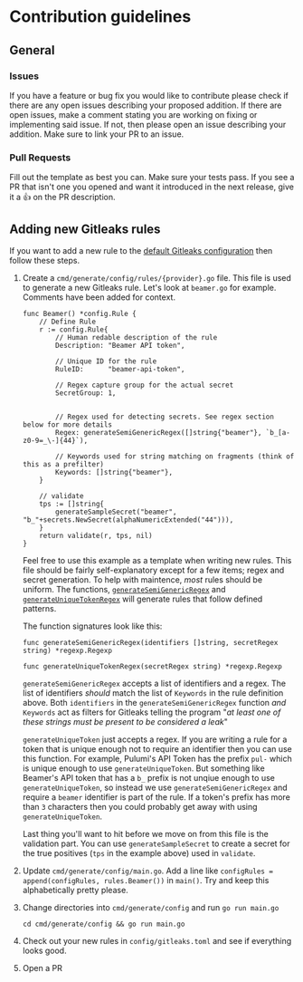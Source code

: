 # Contribution guidelines

## General

### Issues

If you have a feature or bug fix you would like to contribute please check if
there are any open issues describing your proposed addition. If there are open
issues, make a comment stating you are working on fixing or implementing said
issue. If not, then please open an issue describing your addition. Make sure to
link your PR to an issue.

### Pull Requests

Fill out the template as best you can. Make sure your tests pass. If you see a
PR that isn't one you opened and want it introduced in the next release,
give it a :thumbsup: on the PR description.

## Adding new Gitleaks rules

If you want to add a new rule to the [default Gitleaks configuration](https://github.com/zricethezav/gitleaks/blob/master/config/gitleaks.toml) then follow these steps.

1. Create a `cmd/generate/config/rules/{provider}.go` file.
   This file is used to generate a new Gitleaks rule.
   Let's look at `beamer.go` for example. Comments have been added for context.

   ```golang
   func Beamer() *config.Rule {
       // Define Rule
       r := config.Rule{
           // Human redable description of the rule
           Description: "Beamer API token",

           // Unique ID for the rule
           RuleID:      "beamer-api-token",

           // Regex capture group for the actual secret
           SecretGroup: 1,


           // Regex used for detecting secrets. See regex section below for more details
           Regex: generateSemiGenericRegex([]string{"beamer"}, `b_[a-z0-9=_\-]{44}`),

           // Keywords used for string matching on fragments (think of this as a prefilter)
           Keywords: []string{"beamer"},
       }

       // validate
       tps := []string{
           generateSampleSecret("beamer", "b_"+secrets.NewSecret(alphaNumericExtended("44"))),
       }
       return validate(r, tps, nil)
   }
   ```

   Feel free to use this example as a template when writing new rules.
   This file should be fairly self-explanatory except for a few items;
   regex and secret generation. To help with maintence, _most_ rules should
   be uniform. The functions,
   [`generateSemiGenericRegex`](https://github.com/zricethezav/gitleaks/blob/master/cmd/generate/config/rules/rule.go#L31) and [`generateUniqueTokenRegex`](https://github.com/zricethezav/gitleaks/blob/master/cmd/generate/config/rules/rule.go#L44) will generate rules
   that follow defined patterns.

   The function signatures look like this:

   ```golang
   func generateSemiGenericRegex(identifiers []string, secretRegex string) *regexp.Regexp

   func generateUniqueTokenRegex(secretRegex string) *regexp.Regexp
   ```

   `generateSemiGenericRegex` accepts a list of identifiers and a regex.
   The list of identifiers _should_ match the list of `Keywords` in the rule
   definition above. Both `identifiers` in the `generateSemiGenericRegex`
   function _and_ `Keywords` act as filters for Gitleaks telling the program
   "_at least one of these strings must be present to be considered a leak_"

   `generateUniqueToken` just accepts a regex. If you are writing a rule for a
   token that is unique enough not to require an identifier then you can use
   this function. For example, Pulumi's API Token has the prefix `pul-` which is
   unique enough to use `generateUniqueToken`. But something like Beamer's API
   token that has a `b_` prefix is not unqiue enough to use `generateUniqueToken`,
   so instead we use `generateSemiGenericRegex` and require a `beamer`
   identifier is part of the rule.
   If a token's prefix has more than `3` characters then you could
   probably get away with using `generateUniqueToken`.

   Last thing you'll want to hit before we move on from this file is the
   validation part. You can use `generateSampleSecret` to create a secret for the
   true positives (`tps` in the example above) used in `validate`.

1. Update `cmd/generate/config/main.go`. Add a line like
   `configRules = append(configRules, rules.Beamer())` in `main()`. Try and keep
   this alphabetically pretty please.

1. Change directories into `cmd/generate/config` and run `go run main.go`

   ```
   cd cmd/generate/config && go run main.go
   ```

1. Check out your new rules in `config/gitleaks.toml` and see if everything looks good.

1. Open a PR
